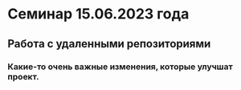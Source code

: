 ﻿# Семинар 15.06.2023 года
## Работа с удаленными репозиториями
### Какие-то очень важные изменения, которые улучшат проект.